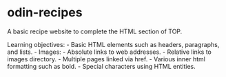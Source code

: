 # odin-recipes
A basic recipe website to complete the HTML section of TOP.

Learning objectives:
    - Basic HTML elements such as headers, paragraphs, and lists.
    - Images:
        - Absolute links to web addresses.
        - Relative links to images directory.
    - Multiple pages linked via href.
    - Various inner html formatting such as bold.
    - Special characters using HTML entities.
